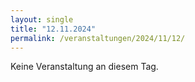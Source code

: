 ```yaml
---
layout: single
title: "12.11.2024"
permalink: /veranstaltungen/2024/11/12/
---
```


Keine Veranstaltung an diesem Tag.
